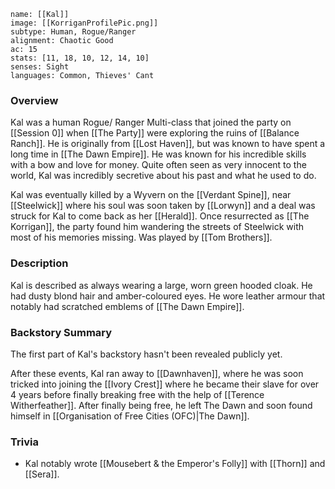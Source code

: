 ```statblock
name: [[Kal]]
image: [[KorriganProfilePic.png]]
subtype: Human, Rogue/Ranger
alignment: Chaotic Good
ac: 15
stats: [11, 18, 10, 12, 14, 10]
senses: Sight
languages: Common, Thieves' Cant
```

### Overview
Kal was a human Rogue/ Ranger Multi-class that joined the party on [[Session 0]] when [[The Party]] were exploring the ruins of [[Balance Ranch]]. He is originally from [[Lost Haven]], but was known to have spent a long time in [[The Dawn Empire]]. He was known for his incredible skills with a bow and love for money. Quite often seen as very innocent to the world, Kal was incredibly secretive about his past and what he used to do. 

Kal was eventually killed by a Wyvern on the [[Verdant Spine]], near [[Steelwick]] where his soul was soon taken by [[Lorwyn]] and a deal was struck for Kal to come back as her [[Herald]]. Once resurrected as [[The Korrigan]], the party found him wandering the streets of Steelwick with most of his memories missing. Was played by [[Tom Brothers]].

### Description
Kal is described as always wearing a large, worn green hooded cloak. He had dusty blond hair and amber-coloured eyes. He wore leather armour that notably had scratched emblems of [[The Dawn Empire]]. 

### Backstory Summary
The first part of Kal's backstory hasn't been revealed publicly yet. 

After these events, Kal ran away to [[Dawnhaven]], where he was soon tricked into joining the [[Ivory Crest]] where he became their slave for over 4 years before finally breaking free with the help of [[Terence Witherfeather]]. After finally being free, he left The Dawn and soon found himself in [[Organisation of Free Cities (OFC)|The Dawn]].

### Trivia
- Kal notably wrote [[Mousebert & the Emperor's Folly]] with [[Thorn]] and [[Sera]].
